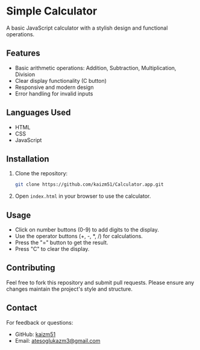 # Simple Calculator
A basic JavaScript calculator with a stylish design and functional operations.

## Features
- Basic arithmetic operations: Addition, Subtraction, Multiplication, Division
- Clear display functionality (C button)
- Responsive and modern design
- Error handling for invalid inputs

## Languages Used
- HTML
- CSS
- JavaScript

## Installation
1. Clone the repository:
   ```bash
   git clone https://github.com/kaizm51/Calculator.app.git
   ```

2. Open `index.html` in your browser to use the calculator.

## Usage
- Click on number buttons (0-9) to add digits to the display.
- Use the operator buttons (+, -, *, /) for calculations.
- Press the "=" button to get the result.
- Press "C" to clear the display.

## Contributing
Feel free to fork this repository and submit pull requests. Please ensure any changes maintain the project's style and structure.

## Contact
For feedback or questions:
- GitHub: [kaizm51](https://github.com/kaizm51)
- Email: atesoglukazm3@gmail.com
